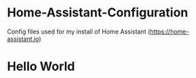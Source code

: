 # Home-Assistant-Configuration
Config files used for my install of Home Assistant (https://home-assistant.io)
# Hello World
